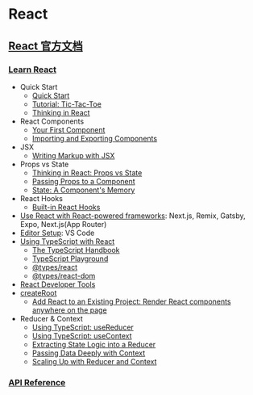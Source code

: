 # React


 
 
## [React 官方文档](https://react.dev/)

### [Learn React](https://react.dev/learn)
- Quick Start
  - [Quick Start](https://react.dev/learn)
  - [Tutorial: Tic-Tac-Toe](https://react.dev/learn/tutorial-tic-tac-toe)
  - [Thinking in React](https://react.dev/learn/thinking-in-react)
- React Components
  - [Your First Component](https://react.dev/learn/your-first-component)
  - [Importing and Exporting Components](https://react.dev/learn/importing-and-exporting-components)
- JSX
  - [Writing Markup with JSX](https://react.dev/learn/writing-markup-with-jsx)
- Props vs State
  - [Thinking in React: Props vs State](https://react.dev/learn/thinking-in-react#step-3-find-the-minimal-but-complete-representation-of-ui-state)
  - [Passing Props to a Component](https://react.dev/learn/passing-props-to-a-component)
  - [State: A Component's Memory](https://react.dev/learn/state-a-components-memory)
- React Hooks
  - [Built-in React Hooks](https://react.dev/reference/react/hooks)
- [Use React with React-powered frameworks](https://react.dev/learn/start-a-new-react-project#which-features-make-up-the-react-teams-full-stack-architecture-vision): Next.js, Remix, Gatsby, Expo, Next.js(App Router)
- [Editor Setup](https://react.dev/learn/editor-setup): VS Code
- [Using TypeScript with React](https://react.dev/learn/typescript#typescript-with-react-components)
  - [The TypeScript Handbook](https://www.typescriptlang.org/docs/handbook/intro.html)
  - [TypeScript Playground](https://www.typescriptlang.org/play)
  - [@types/react](https://www.npmjs.com/package/@types/react)
  - [@types/react-dom](https://www.npmjs.com/package/@types/react-dom)
- [React Developer Tools](https://react.dev/learn/react-developer-tools)
- [createRoot](https://react.dev/reference/react-dom/client/createRoot#rendering-a-page-partially-built-with-react)
  - [Add React to an Existing Project: Render React components anywhere on the page](https://react.dev/learn/add-react-to-an-existing-project#step-2-render-react-components-anywhere-on-the-page)
- Reducer & Context
  - [Using TypeScript: useReducer](https://react.dev/learn/typescript#typing-usereducer)
  - [Using TypeScript: useContext](https://react.dev/learn/typescript#typing-usecontext)
  - [Extracting State Logic into a Reducer](https://react.dev/learn/extracting-state-logic-into-a-reducer)
  - [Passing Data Deeply with Context](https://react.dev/learn/passing-data-deeply-with-context)
  - [Scaling Up with Reducer and Context](https://react.dev/learn/scaling-up-with-reducer-and-context)

### [API Reference](https://react.dev/reference/react)






